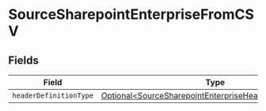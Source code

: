 # SourceSharepointEnterpriseFromCSV


## Fields

| Field                                                                                                                              | Type                                                                                                                               | Required                                                                                                                           | Description                                                                                                                        |
| ---------------------------------------------------------------------------------------------------------------------------------- | ---------------------------------------------------------------------------------------------------------------------------------- | ---------------------------------------------------------------------------------------------------------------------------------- | ---------------------------------------------------------------------------------------------------------------------------------- |
| `headerDefinitionType`                                                                                                             | [Optional\<SourceSharepointEnterpriseHeaderDefinitionType>](../../models/shared/SourceSharepointEnterpriseHeaderDefinitionType.md) | :heavy_minus_sign:                                                                                                                 | N/A                                                                                                                                |